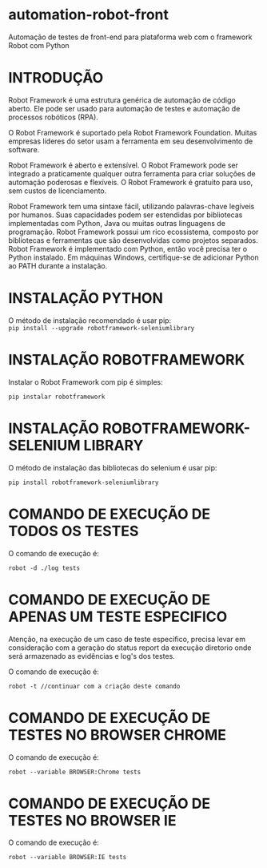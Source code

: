 # automation-robot-front
  Automação de testes de front-end para plataforma web com o framework Robot com Python

##

# INTRODUÇÃO
  Robot Framework é uma estrutura genérica de automação de código aberto. 
   Ele pode ser usado para automação de testes e automação de processos robóticos (RPA).

  O Robot Framework é suportado pela Robot Framework Foundation.
   Muitas empresas líderes do setor usam a ferramenta em seu desenvolvimento de software.

  Robot Framework é aberto e extensível. O Robot Framework pode ser integrado a praticamente qualquer outra ferramenta
   para criar soluções de automação poderosas e flexíveis. O Robot Framework é gratuito para uso, sem custos de licenciamento.

  Robot Framework tem uma sintaxe fácil, utilizando palavras-chave legíveis por humanos.
   Suas capacidades podem ser estendidas por bibliotecas implementadas com Python,
    Java ou muitas outras linguagens de programação. Robot Framework possui um rico ecossistema,
    	composto por bibliotecas e ferramentas que são desenvolvidas como projetos separados.
  Robot Framework é implementado com Python, então você precisa ter o Python instalado.
	 Em máquinas Windows, certifique-se de adicionar Python ao PATH durante a instalação.


##

# INSTALAÇÃO PYTHON 
  O método de instalação recomendado é usar pip:	
	```
	pip install --upgrade robotframework-seleniumlibrary
	```
##

# INSTALAÇÃO ROBOTFRAMEWORK
  Instalar o Robot Framework com pip é simples:
  ```
  pip instalar robotframework
  ```
##

# INSTALAÇÃO ROBOTFRAMEWORK-SELENIUM LIBRARY
  O método de instalação das bibliotecas do selenium é usar pip:
  ```
  pip install robotframework-seleniumlibrary
  ```
##

# COMANDO DE EXECUÇÃO DE TODOS OS TESTES
  O comando de execução é:
  ```
  robot -d ./log tests
  ```
##

# COMANDO DE EXECUÇÃO DE APENAS UM TESTE ESPECIFICO
  Atenção, na execução de um caso de teste especifico, precisa levar em consideração com a geração do status report da execução
    diretorio onde será armazenado as evidências e log's dos testes.

  O comando de execução é:
  ```
  robot -t //continuar com a criação deste comando
  ```
##  

# COMANDO DE EXECUÇÃO DE TESTES NO BROWSER CHROME
  O comando de execução é:
  ```
  robot --variable BROWSER:Chrome tests
  ```
##

# COMANDO DE EXECUÇÃO DE TESTES NO BROWSER IE
  O comando de execução é:
  ```
  robot --variable BROWSER:IE tests
  ```
##
  


